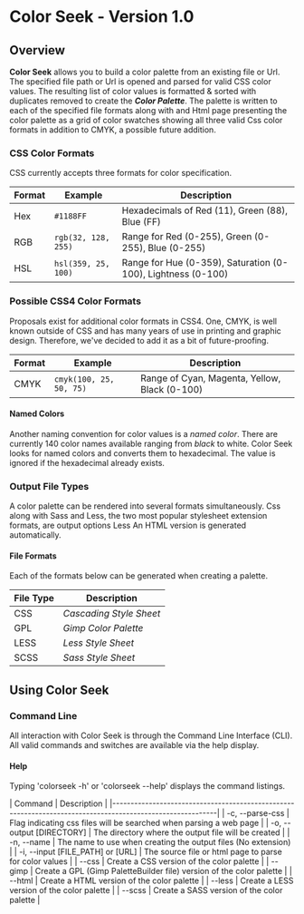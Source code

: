 # Color Seek - Version 1.0 #

## Overview ##

**Color Seek** allows you to build a color palette from an existing file or Url. The specified file path or Url is 
opened and parsed for valid CSS color values. The resulting list of color values is formatted & sorted with duplicates
removed to create the _**Color Palette**_.  The palette is written to each of the specified file formats along with 
and Html page presenting the color palette as a grid of color swatches showing all three valid Css color formats in
addition to CMYK, a possible future addition.

### CSS Color Formats ###

CSS currently accepts three formats for color specification.

| Format    | Example                      | Description                                                  |
|-----------|------------------------------|--------------------------------------------------------------|
| Hex       | `#1188FF`                    | Hexadecimals of Red (11), Green (88), Blue (FF)              |
| RGB       | `rgb(32, 128, 255)`          | Range for Red (0-255), Green (0-255), Blue (0-255)           |
| HSL       | `hsl(359, 25, 100)`          | Range for Hue (0-359), Saturation (0-100), Lightness (0-100) |

### Possible CSS4 Color Formats ###

Proposals exist for additional color formats in CSS4. One, CMYK, is well known outside of CSS and has many years of 
use in printing and graphic design. Therefore, we've decided to add it as a bit of future-proofing.

| Format    | Example                      | Description                                   |
|-----------|------------------------------|-----------------------------------------------|
| CMYK      | `cmyk(100, 25, 50, 75)`      | Range of Cyan, Magenta, Yellow, Black (0-100) |


#### Named Colors ####

Another naming convention for color values is a _named color_. There are currently 140 color names available ranging
from _black_ to white. Color Seek looks for named colors and converts them to hexadecimal. The value is ignored if
the hexadecimal already exists.

### Output File Types ###

A color palette can be rendered into several formats simultaneously. Css along with Sass and Less, the two most popular
stylesheet extension formats, are output options Less An HTML version is generated automatically.

#### File Formats ####

Each of the formats below can be generated when creating a palette.

| File Type | Description               |
|-----------|---------------------------|
| CSS       | _Cascading Style Sheet_   |
| GPL       | _Gimp Color Palette_      |
| LESS      | _Less Style Sheet_        |
| SCSS      | _Sass Style Sheet_        |

## Using Color Seek ##

### Command Line ###

All interaction with Color Seek is through the Command Line Interface (CLI). All valid commands and switches are 
available via the help display.

#### Help ####

Typing 'colorseek -h' or 'colorseek --help' displays the command listings.

| Command                           | Description                                                           |
|-----------------------------------------------------------------------------------------------------------|
|  -c, --parse-css                  | Flag indicating css files will be searched when parsing a web page    | 
| -o, --output [DIRECTORY]          | The directory where the output file will be created                   |
| -n, --name                        | The name to use when creating the output files (No extension)         |
| -i, --input [FILE_PATH] or [URL]  | The source file or html page to parse for color values                |
| --css                             | Create a CSS version of the color palette                             |
| --gimp                            | Create a GPL (Gimp PaletteBuilder file) version of the color palette  |
| --html                            | Create a HTML version of the color palette                            |
| --less                            | Create a LESS version of the color palette                            |
| --scss                            | Create a SASS version of the color palette                            |